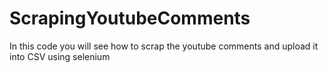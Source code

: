 # ScrapingYoutubeComments
In this code you will see how to scrap the youtube comments and upload it into CSV using selenium
